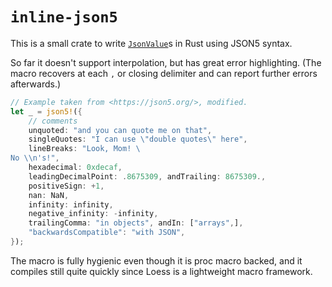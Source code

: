 # `inline-json5`

This is a small crate to write [`JsonValue`](https://docs.rs/json/latest/json/enum.JsonValue.html)s in Rust using JSON5 syntax.

So far it doesn't support interpolation, but has great error highlighting.
(The macro recovers at each `,` or closing delimiter and can report further errors afterwards.)

```rust
// Example taken from <https://json5.org/>, modified.
let _ = json5!({
    // comments
    unquoted: "and you can quote me on that",
    singleQuotes: "I can use \"double quotes\" here",
    lineBreaks: "Look, Mom! \
No \\n's!",
    hexadecimal: 0xdecaf,
    leadingDecimalPoint: .8675309, andTrailing: 8675309.,
    positiveSign: +1,
    nan: NaN,
    infinity: infinity,
    negative_infinity: -infinity,
    trailingComma: "in objects", andIn: ["arrays",],
    "backwardsCompatible": "with JSON",
});
```

The macro is fully hygienic even though it is proc macro backed,
and it compiles still quite quickly since Loess is a lightweight macro framework.
